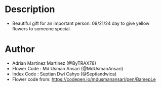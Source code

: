 
# Description
- Beautiful gift for an important person. 09/21/24 day to give yellow flowers to someone special.

# Author
- Adrian Martinez Martinez (@ByTRAX78)
- Flower Code : Md Usman Ansari (@MdUsmanAnsari)
- Index Code : Septian Dwi Cahyo (@Septiandwica)
- Flower code from: https://codepen.io/mdusmanansari/pen/BamepLe


